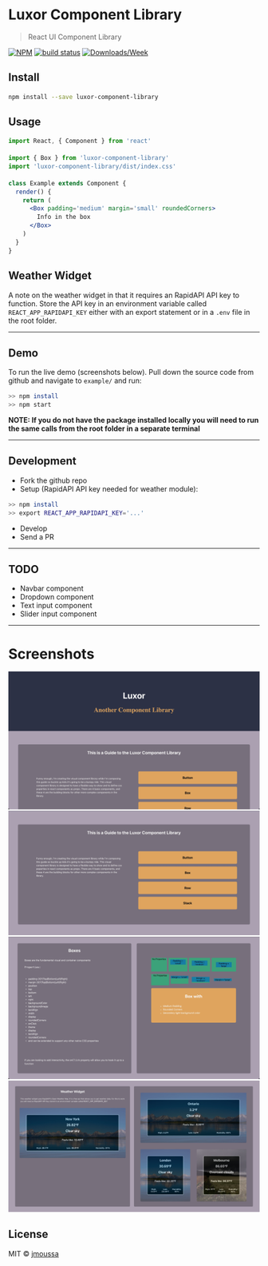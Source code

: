 # Luxor Component Library

> React UI Component Library

[![NPM](https://img.shields.io/npm/v/@jmoussa/luxor-component-library)](https://www.npmjs.com/package/@jmoussa/luxor-component-library) [![build status](https://img.shields.io/travis/com/jmoussa/luxor-component-library?label=Build%20Status)](https://travis-ci.com/github/jmoussa/luxor-component-library/builds/) [![Downloads/Week](https://img.shields.io/npm/dw/@jmoussa/luxor-component-library)](https://www.npmjs.com/package/@jmoussa/luxor-component-library)

## Install

```bash
npm install --save luxor-component-library
```

## Usage

```jsx
import React, { Component } from 'react'

import { Box } from 'luxor-component-library'
import 'luxor-component-library/dist/index.css'

class Example extends Component {
  render() {
    return (
      <Box padding='medium' margin='small' roundedCorners>
        Info in the box
      </Box>
    )
  }
}
```

## Weather Widget

A note on the weather widget in that it requires an RapidAPI API key to function. Store the API key in an environment variable called `REACT_APP_RAPIDAPI_KEY` either with an export statement or in a `.env` file in the root folder.

---

## Demo

To run the live demo (screenshots below). Pull down the source code from github and navigate to `example/` and run:

```bash
>> npm install
>> npm start
```
**NOTE: If you do not have the package installed locally you will need to run the same calls from the root folder in a separate terminal**

---

## Development

- Fork the github repo
- Setup (RapidAPI API key needed for weather module):
```bash
>> npm install
>> export REACT_APP_RAPIDAPI_KEY='...' 
```
- Develop
- Send a PR

--- 

## TODO

- Navbar component
- Dropdown component
- Text input component
- Slider input component

---
# Screenshots

![T1](./screenshots/1.jpg?raw=true)
![T2](./screenshots/2.jpg?raw=true)
![Boxes](./screenshots/Boxes.jpg?raw=true)
![Weather](./screenshots/weather.jpg?raw=true)

## License

MIT © [jmoussa](https://github.com/jmoussa)
